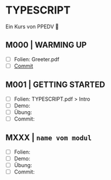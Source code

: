 # TYPESCRIPT

Ein Kurs von PPEDV :rocket:

## M000 | WARMING UP

- [ ] Folien: Greeter.pdf
- [ ] [Commit](https://github.com/ppedvAG/2021-07-27-typescript/commit/10c7bb5365cb2d8216c4adf58b8b440f796c179a)
  
## M001 | GETTING STARTED

- [ ] Folien: TYPESCRIPT.pdf > Intro
- [ ] Demo:
- [ ] Übung:
- [ ] Commit:

## MXXX | `name vom modul`

- [ ] Folien:
- [ ] Demo:
- [ ] Übung:
- [ ] Commit:
